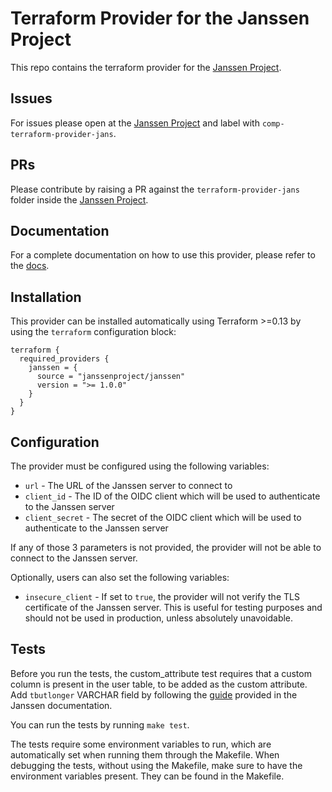 # Terraform Provider for the Janssen Project

This repo contains the terraform provider for the [Janssen Project](https://github.com/JanssenProject/jans).

## Issues

For issues please open at the [Janssen Project](https://github.com/JanssenProject/jans) and label with `comp-terraform-provider-jans`.

## PRs

Please contribute by raising a PR against the `terraform-provider-jans` folder inside the [Janssen Project](https://github.com/JanssenProject/jans).

## Documentation

For a complete documentation on how to use this provider, please refer to the [docs](/docs/).

## Installation

This provider can be installed automatically using Terraform >=0.13 by using the `terraform` configuration block:

```hcl
terraform {
  required_providers {
    janssen = {
      source = "janssenproject/janssen"
      version = ">= 1.0.0"
    }
  }
}
```

## Configuration

The provider must be configured using the following variables:

* `url` - The URL of the Janssen server to connect to
* `client_id` - The ID of the OIDC client which will be used to authenticate to the Janssen server
* `client_secret` - The secret of the OIDC client which will be used to authenticate to the Janssen server

If any of those 3 parameters is not provided, the provider will not be able to connect to the Janssen server.

Optionally, users can also set the following variables:

* `insecure_client` - If set to `true`, the provider will not verify the TLS certificate of the Janssen server. This is useful for testing purposes and should not be used in production, unless absolutely unavoidable.

## Tests

Before you run the tests, the custom_attribute test requires that a custom column is present in the user table, to be added as the custom attribute. Add `tbutlonger` VARCHAR field by following the [guide](https://docs.jans.io/vreplace-janssen-version/janssen-server/reference/database/mysql-ops/#add-custom-attribute) provided in the Janssen documentation.

You can run the tests by running `make test`.

The tests require some environment variables to run, which are automatically set when running them through the Makefile.
When debugging the tests, without using the Makefile, make sure to have the environment variables present. They can be found in the Makefile.
